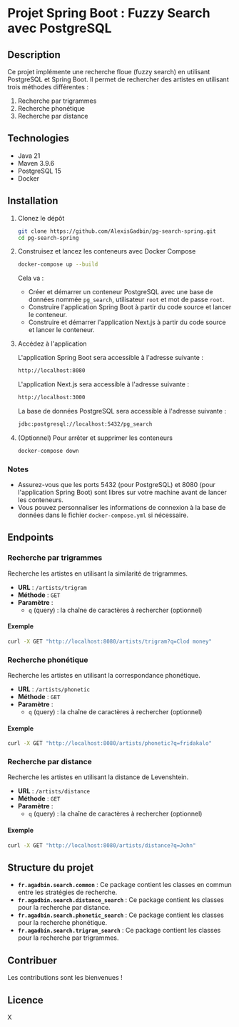 # Projet Spring Boot : Fuzzy Search avec PostgreSQL

## Description

Ce projet implémente une recherche floue (fuzzy search) en utilisant PostgreSQL et Spring Boot. Il permet de rechercher des artistes en utilisant trois méthodes différentes :

1. Recherche par trigrammes
2. Recherche phonétique
3. Recherche par distance

## Technologies

- Java 21
- Maven 3.9.6
- PostgreSQL 15
- Docker

## Installation

1.  Clonez le dépôt

    ```bash
    git clone https://github.com/AlexisGadbin/pg-search-spring.git
    cd pg-search-spring
    ```

2.  Construisez et lancez les conteneurs avec Docker Compose

    ```bash
    docker-compose up --build
    ```

    Cela va :

    - Créer et démarrer un conteneur PostgreSQL avec une base de données nommée `pg_search`, utilisateur `root` et mot de passe `root`.
    - Construire l'application Spring Boot à partir du code source et lancer le conteneur.
    - Construire et démarrer l'application Next.js à partir du code source et lancer le conteneur.

3.  Accédez à l'application

    L'application Spring Boot sera accessible à l'adresse suivante :

    ```bash
    http://localhost:8080
    ```

    L'application Next.js sera accessible à l'adresse suivante :

    ```bash
    http://localhost:3000
    ```

    La base de données PostgreSQL sera accessible à l'adresse suivante :

    ```bash
    jdbc:postgresql://localhost:5432/pg_search
    ```

4.  (Optionnel) Pour arrêter et supprimer les conteneurs

    ```bash
    docker-compose down
    ```

### Notes

- Assurez-vous que les ports 5432 (pour PostgreSQL) et 8080 (pour l'application Spring Boot) sont libres sur votre machine avant de lancer les conteneurs.
- Vous pouvez personnaliser les informations de connexion à la base de données dans le fichier `docker-compose.yml` si nécessaire.

## Endpoints

### Recherche par trigrammes

Recherche les artistes en utilisant la similarité de trigrammes.

- **URL** : `/artists/trigram`
- **Méthode** : `GET`
- **Paramètre** :
  - `q` (query) : la chaîne de caractères à rechercher (optionnel)

#### Exemple

```sh
curl -X GET "http://localhost:8080/artists/trigram?q=Clod money"
```

### Recherche phonétique

Recherche les artistes en utilisant la correspondance phonétique.

- **URL** : `/artists/phonetic`
- **Méthode** : `GET`
- **Paramètre** :
  - `q` (query) : la chaîne de caractères à rechercher (optionnel)

#### Exemple

```sh
curl -X GET "http://localhost:8080/artists/phonetic?q=fridakalo"
```

### Recherche par distance

Recherche les artistes en utilisant la distance de Levenshtein.

- **URL** : `/artists/distance`
- **Méthode** : `GET`
- **Paramètre** :
  - `q` (query) : la chaîne de caractères à rechercher (optionnel)

#### Exemple

```sh
curl -X GET "http://localhost:8080/artists/distance?q=John"
```

## Structure du projet

- **`fr.agadbin.search.common`** : Ce package contient les classes en commun entre les stratégies de recherche.
- **`fr.agadbin.search.distance_search`** : Ce package contient les classes pour la recherche par distance.
- **`fr.agadbin.search.phonetic_search`** : Ce package contient les classes pour la recherche phonétique.
- **`fr.agadbin.search.trigram_search`** : Ce package contient les classes pour la recherche par trigrammes.

## Contribuer

Les contributions sont les bienvenues !

## Licence

X
